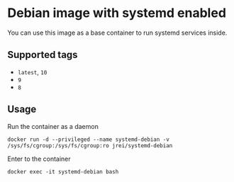 # Debian image with systemd enabled

You can use this image as a base container to run systemd services inside.

## Supported tags
 - `latest`, `10`
 - `9`
 - `8`

## Usage

Run the container as a daemon

`docker run -d --privileged --name systemd-debian -v /sys/fs/cgroup:/sys/fs/cgroup:ro jrei/systemd-debian`

Enter to the container

`docker exec -it systemd-debian bash`
